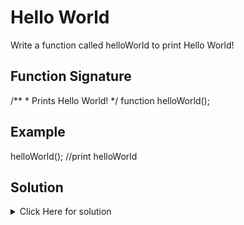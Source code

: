 # Hello World

Write a function called helloWorld to print Hello World!

## Function Signature

/**
    * Prints Hello World!
*/
function helloWorld();

## Example
helloWorld(); //print helloWorld

## Solution

<details>
<summary>Click Here for solution</summary>

function helloWorld(){
    console.log("Hello World!");
}
</details>
